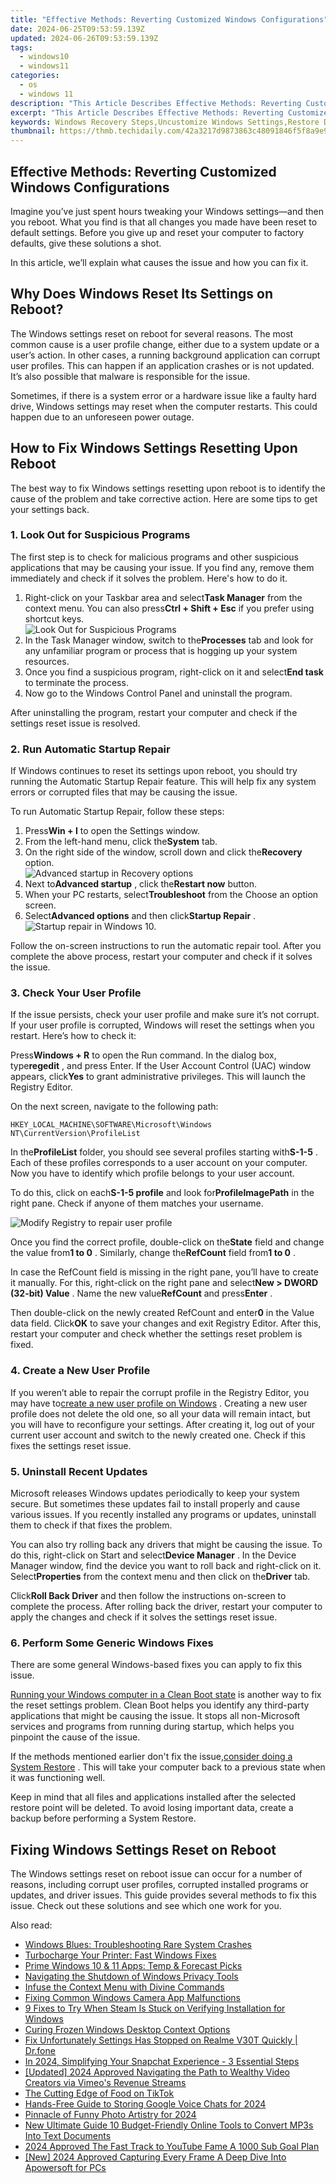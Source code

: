 ```yaml
---
title: "Effective Methods: Reverting Customized Windows Configurations"
date: 2024-06-25T09:53:59.139Z
updated: 2024-06-26T09:53:59.139Z
tags:
  - windows10
  - windows11
categories:
  - os
  - windows 11
description: "This Article Describes Effective Methods: Reverting Customized Windows Configurations"
excerpt: "This Article Describes Effective Methods: Reverting Customized Windows Configurations"
keywords: Windows Recovery Steps,Uncustomize Windows Settings,Restore Default Windows,Windows Configuration Reset,Override Windows Personalization,Disable Custom Windows Features,Revert Windows Setup
thumbnail: https://thmb.techidaily.com/42a3217d9873863c48091846f5f8a9e9b9b6456440b499628df593e7d229a025.jpg
---
```


## Effective Methods: Reverting Customized Windows Configurations

 Imagine you’ve just spent hours tweaking your Windows settings—and then you reboot. What you find is that all changes you made have been reset to default settings. Before you give up and reset your computer to factory defaults, give these solutions a shot.

 In this article, we’ll explain what causes the issue and how you can fix it.

## Why Does Windows Reset Its Settings on Reboot?

 The Windows settings reset on reboot for several reasons. The most common cause is a user profile change, either due to a system update or a user’s action. In other cases, a running background application can corrupt user profiles. This can happen if an application crashes or is not updated. It’s also possible that malware is responsible for the issue.

 Sometimes, if there is a system error or a hardware issue like a faulty hard drive, Windows settings may reset when the computer restarts. This could happen due to an unforeseen power outage.

## How to Fix Windows Settings Resetting Upon Reboot

 The best way to fix Windows settings resetting upon reboot is to identify the cause of the problem and take corrective action. Here are some tips to get your settings back.

### 1\. Look Out for Suspicious Programs

 The first step is to check for malicious programs and other suspicious applications that may be causing your issue. If you find any, remove them immediately and check if it solves the problem. Here's how to do it.

1. Right-click on your Taskbar area and select**Task Manager** from the context menu. You can also press**Ctrl + Shift + Esc** if you prefer using shortcut keys.  
![Look Out for Suspicious Programs](https://static1.makeuseofimages.com/wordpress/wp-content/uploads/2023/04/look-out-for-suspicious-programs.jpg)
2. In the Task Manager window, switch to the**Processes** tab and look for any unfamiliar program or process that is hogging up your system resources.
3. Once you find a suspicious program, right-click on it and select**End task** to terminate the process.
4. Now go to the Windows Control Panel and uninstall the program.

 After uninstalling the program, restart your computer and check if the settings reset issue is resolved.

### 2\. Run Automatic Startup Repair

 If Windows continues to reset its settings upon reboot, you should try running the Automatic Startup Repair feature. This will help fix any system errors or corrupted files that may be causing the issue.

To run Automatic Startup Repair, follow these steps:

1. Press**Win + I** to open the Settings window.
2. From the left-hand menu, click the**System** tab.
3. On the right side of the window, scroll down and click the**Recovery** option.  
![Advanced startup in Recovery options](https://static1.makeuseofimages.com/wordpress/wp-content/uploads/2023/04/advanced-startup-in-recovery-options.jpg)
4. Next to**Advanced startup** , click the**Restart now** button.
5. When your PC restarts, select**Troubleshoot** from the Choose an option screen.
6. Select**Advanced options** and then click**Startup Repair** .  
![Startup repair in Windows 10.](https://static1.makeuseofimages.com/wordpress/wp-content/uploads/2022/05/startup-repair-1.jpg)

 Follow the on-screen instructions to run the automatic repair tool. After you complete the above process, restart your computer and check if it solves the issue.

### 3\. Check Your User Profile

 If the issue persists, check your user profile and make sure it’s not corrupt. If your user profile is corrupted, Windows will reset the settings when you restart. Here’s how to check it:

 Press**Windows + R** to open the Run command. In the dialog box, type**regedit** , and press Enter. If the User Account Control (UAC) window appears, click**Yes** to grant administrative privileges. This will launch the Registry Editor.

On the next screen, navigate to the following path:

`HKEY_LOCAL_MACHINE\SOFTWARE\Microsoft\Windows NT\CurrentVersion\ProfileList`

 In the**ProfileList** folder, you should see several profiles starting with**S-1-5** . Each of these profiles corresponds to a user account on your computer. Now you have to identify which profile belongs to your user account.

 To do this, click on each**S-1-5 profile** and look for**ProfileImagePath** in the right pane. Check if anyone of them matches your username.

![Modify Registry to repair user profile](https://static1.makeuseofimages.com/wordpress/wp-content/uploads/2023/04/modify-registry-to-repair-user-profile.jpg)

 Once you find the correct profile, double-click on the**State** field and change the value from**1 to 0** . Similarly, change the**RefCount** field from**1 to 0** .

 In case the RefCount field is missing in the right pane, you’ll have to create it manually. For this, right-click on the right pane and select**New > DWORD (32-bit) Value** . Name the new value**RefCount** and press**Enter** .

 Then double-click on the newly created RefCount and enter**0** in the Value data field. Click**OK** to save your changes and exit Registry Editor. After this, restart your computer and check whether the settings reset problem is fixed.

### 4\. Create a New User Profile

 If you weren’t able to repair the corrupt profile in the Registry Editor, you may have to[create a new user profile on Windows](https://www.makeuseof.com/windows-11-create-local-user-account/) . Creating a new user profile does not delete the old one, so all your data will remain intact, but you will have to reconfigure your settings. After creating it, log out of your current user account and switch to the newly created one. Check if this fixes the settings reset issue.

### 5\. Uninstall Recent Updates

 Microsoft releases Windows updates periodically to keep your system secure. But sometimes these updates fail to install properly and cause various issues. If you recently installed any programs or updates, uninstall them to check if that fixes the problem.

 You can also try rolling back any drivers that might be causing the issue. To do this, right-click on Start and select**Device Manager** . In the Device Manager window, find the device you want to roll back and right-click on it. Select**Properties** from the context menu and then click on the**Driver** tab.

 Click**Roll Back Driver** and then follow the instructions on-screen to complete the process. After rolling back the driver, restart your computer to apply the changes and check if it solves the settings reset issue.

### 6\. Perform Some Generic Windows Fixes

 There are some general Windows-based fixes you can apply to fix this issue.

[Running your Windows computer in a Clean Boot state](https://www.makeuseof.com/clean-boot-windows-11/) is another way to fix the reset settings problem. Clean Boot helps you identify any third-party applications that might be causing the issue. It stops all non-Microsoft services and programs from running during startup, which helps you pinpoint the cause of the issue.

 If the methods mentioned earlier don't fix the issue,[consider doing a System Restore](https://www.makeuseof.com/windows-11-create-restore-point/) . This will take your computer back to a previous state when it was functioning well.

 Keep in mind that all files and applications installed after the selected restore point will be deleted. To avoid losing important data, create a backup before performing a System Restore.

## Fixing Windows Settings Reset on Reboot

 The Windows settings reset on reboot issue can occur for a number of reasons, including corrupt user profiles, corrupted installed programs or updates, and driver issues. This guide provides several methods to fix this issue. Check out these solutions and see which one work for you.


<ins class="adsbygoogle"
     style="display:block"
     data-ad-format="autorelaxed"
     data-ad-client="ca-pub-7571918770474297"
     data-ad-slot="1223367746"></ins>



<ins class="adsbygoogle"
     style="display:block"
     data-ad-client="ca-pub-7571918770474297"
     data-ad-slot="8358498916"
     data-ad-format="auto"
     data-full-width-responsive="true"></ins>

<span class="atpl-alsoreadstyle">Also read:</span>
<div><ul>
<li><a href="https://win11.techidaily.com/windows-blues-troubleshooting-rare-system-crashes/"><u>Windows Blues: Troubleshooting Rare System Crashes</u></a></li>
<li><a href="https://win11.techidaily.com/turbocharge-your-printer-fast-windows-fixes/"><u>Turbocharge Your Printer: Fast Windows Fixes</u></a></li>
<li><a href="https://win11.techidaily.com/prime-windows-10-and-11-apps-temp-and-forecast-picks/"><u>Prime Windows 10 & 11 Apps: Temp & Forecast Picks</u></a></li>
<li><a href="https://win11.techidaily.com/navigating-the-shutdown-of-windows-privacy-tools/"><u>Navigating the Shutdown of Windows Privacy Tools</u></a></li>
<li><a href="https://win11.techidaily.com/infuse-the-context-menu-with-divine-commands/"><u>Infuse the Context Menu with Divine Commands</u></a></li>
<li><a href="https://win11.techidaily.com/fixing-common-windows-camera-app-malfunctions/"><u>Fixing Common Windows Camera App Malfunctions</u></a></li>
<li><a href="https://win11.techidaily.com/9-fixes-to-try-when-steam-is-stuck-on-verifying-installation-for-windows/"><u>9 Fixes to Try When Steam Is Stuck on Verifying Installation for Windows</u></a></li>
<li><a href="https://win11.techidaily.com/curing-frozen-windows-desktop-context-options/"><u>Curing Frozen Windows Desktop Context Options</u></a></li>
<li><a href="https://howto.techidaily.com/fix-unfortunately-settings-has-stopped-on-realme-v30t-quickly-drfone-by-drfone-fix-android-problems-fix-android-problems/"><u>Fix Unfortunately Settings Has Stopped on Realme V30T Quickly | Dr.fone</u></a></li>
<li><a href="https://snapchat-videos.techidaily.com/in-2024-simplifying-your-snapchat-experience-3-essential-steps/"><u>In 2024, Simplifying Your Snapchat Experience - 3 Essential Steps</u></a></li>
<li><a href="https://vimeo-videos.techidaily.com/updated-2024-approved-navigating-the-path-to-wealthy-video-creators-via-vimeos-revenue-streams/"><u>[Updated] 2024 Approved  Navigating the Path to Wealthy Video Creators via Vimeo's Revenue Streams</u></a></li>
<li><a href="https://tiktok-videos.techidaily.com/the-cutting-edge-of-food-on-tiktok/"><u>The Cutting Edge of Food on TikTok</u></a></li>
<li><a href="https://on-screen-recording.techidaily.com/hands-free-guide-to-storing-google-voice-chats-for-2024/"><u>Hands-Free Guide to Storing Google Voice Chats for 2024</u></a></li>
<li><a href="https://extra-guidance.techidaily.com/pinnacle-of-funny-photo-artistry-for-2024/"><u>Pinnacle of Funny Photo Artistry for 2024</u></a></li>
<li><a href="https://voice-adjusting.techidaily.com/new-ultimate-guide-10-budget-friendly-online-tools-to-convert-mp3s-into-text-documents/"><u>New Ultimate Guide 10 Budget-Friendly Online Tools to Convert MP3s Into Text Documents</u></a></li>
<li><a href="https://youtube-help.techidaily.com/2024-approved-the-fast-track-to-youtube-fame-a-1000-sub-goal-plan/"><u>2024 Approved  The Fast Track to YouTube Fame  A 1000 Sub Goal Plan</u></a></li>
<li><a href="https://visual-screen-recording.techidaily.com/new-2024-approved-capturing-every-frame-a-deep-dive-into-apowersoft-for-pcs/"><u>[New] 2024 Approved  Capturing Every Frame  A Deep Dive Into Apowersoft for PCs</u></a></li>
</ul></div>
